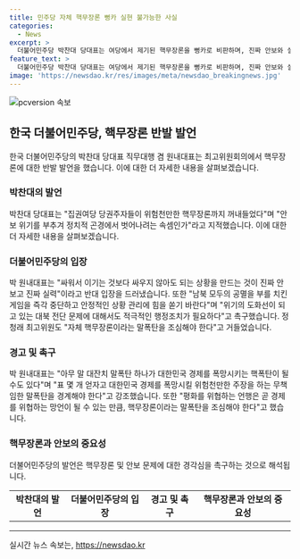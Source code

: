 ```yaml
---
title: 민주당 자체 핵무장론 뻥카 실현 불가능한 사실
categories:
  - News
excerpt: >
  더불어민주당 박찬대 당대표는 여당에서 제기된 핵무장론을 뻥카로 비판하며, 진짜 안보와 실력은 싸우지 않는 것에 있다고 주장했다. 한국 경제의 위험을 감수하고 표 몇 개를 얻자는 주장을 폭망 위험하다고 강하게 비판했으며, 정치인들의 발언이 한반도 안정과 경제에 미치는 영향을 경고했다.
feature_text: >
  더불어민주당 박찬대 당대표는 여당에서 제기된 핵무장론을 뻥카로 비판하며, 진짜 안보와 실력은 싸우지 않는 것에 있다고 주장했다. 한국 경제의 위험을 감수하고 표 몇 개를 얻자는 주장을 폭망 위험하다고 강하게 비판했으며, 정치인들의 발언이 한반도 안정과 경제에 미치는 영향을 경고했다.
image: 'https://newsdao.kr/res/images/meta/newsdao_breakingnews.jpg'
---
```


<p><img src="https://newsdao.kr/res/images/meta/newsdao_breakingnews.jpg" alt="pcversion 속보" /></p>

<h2 data-ke-size="size26">한국 더불어민주당, 핵무장론 반발 발언</h2>

<p data-ke-size="size16">한국 더불어민주당의 박찬대 당대표 직무대행 겸 원내대표는 최고위원회의에서 핵무장론에 대한 반발 발언을 했습니다. 이에 대한 더 자세한 내용을 살펴보겠습니다.</p>

<h3>박찬대의 발언</h3>

<p data-ke-size="size16">박찬대 당대표는 "집권여당 당권주자들이 위험천만한 핵무장론까지 꺼내들었다"며 "안보 위기를 부추겨 정치적 곤경에서 벗어나려는 속셈인가"라고 지적했습니다. 이에 대한 더 자세한 내용을 살펴보겠습니다.</p>

<h3>더불어민주당의 입장</h3>

<p data-ke-size="size16">박 원내대표는 "싸워서 이기는 것보다 싸우지 않아도 되는 상황을 만드는 것이 진짜 안보고 진짜 실력"이라고 반대 입장을 드러냈습니다. 또한 "남북 모두의 공멸을 부를 치킨 게임을 즉각 중단하고 안정적인 상황 관리에 힘을 쏟기 바란다"며 "위기의 도화선이 되고 있는 대북 전단 문제에 대해서도 적극적인 행정조치가 필요하다"고 촉구했습니다. 정청래 최고위원도 "자체 핵무장론이라는 말폭탄을 조심해야 한다"고 거들었습니다.</p>

<h3>경고 및 촉구</h3>

<p data-ke-size="size16">박 원내대표는 "아무 말 대잔치 말폭탄 하나가 대한민국 경제를 폭망시키는 핵폭탄이 될 수도 있다"며 "표 몇 개 얻자고 대한민국 경제를 폭망시킬 위험천만한 주장을 하는 무책임한 말폭탄을 경계해야 한다"고 강조했습니다. 또한 "평화를 위협하는 언행은 곧 경제를 위협하는 망언이 될 수 있는 만큼, 핵무장론이라는 말폭탄을 조심해야 한다"고 했습니다.</p>

<h3>핵무장론과 안보의 중요성</h3>

<p data-ke-size="size16">더불어민주당의 발언은 핵무장론 및 안보 문제에 대한 경각심을 촉구하는 것으로 해석됩니다.</p>

<table>
    <tr>
        <td style="text-align: center; height: 17px;"><b>박찬대의 발언</b></td>
        <td style="text-align: center; height: 17px;"><b>더불어민주당의 입장</b></td>
        <td style="text-align: center; height: 17px;"><b>경고 및 촉구</b></td>
        <td style="text-align: center; height: 17px;"><b>핵무장론과 안보의 중요성</b></td>
    </tr>
</table>

<p><hr></p>
실시간 뉴스 속보는, <a href="https://newsdao.kr" rel="dofollow">https://newsdao.kr</a>


